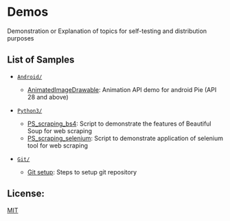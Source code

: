 # Demos

Demonstration or Explanation of topics for self-testing and distribution purposes

## List of Samples

- [`Android/`][1]
  - [AnimatedImageDrawable][2]: Animation API demo for android Pie (API 28 and above)

- [`Python3/`][3]
  - [PS_scraping_bs4][4]: Script to demonstrate the features of Beautiful Soup for web scraping
  - [PS_scraping_selenium][5]: Script to demonstrate application of selenium tool for web scraping

- [`Git/`][6]
  - [Git setup][7]: Steps to setup git repository

[1]: /Android
[2]: /Android/AnimatedImageDrawable
[3]: /Python3
[4]: /Python3/PS_scraping_bs4.py
[5]: /Python3/PS_scraping_selenium.py
[6]: /Git
[7]: /Git/README.md

## License:
[MIT](LICENSE)
